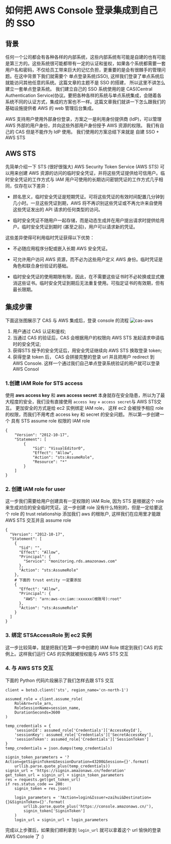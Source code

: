 # 如何把 AWS Console 登录集成到自己的 SSO


## 背景
任何一个公司都会有各种各样的内部系统，这些内部系统有可能是自建的也有可能是第三方的。这些系统很可能都带有一定的认证和鉴权，如果各个系统都需要一套用户名和密码，不仅给员工带来巨大的记忆负担，更重要的是会有很棘手的管理问题。在这中背景下我们就需要个 单点登录系统(SSO), 这样我们登录了单点系统后就能访问其他任意的系统。这篇文章的主题不是 SSO 的搭建， 所以这里不讲怎么建立一套单点登录系统。
我们建立自己的 SSO 系统使用的是 CAS(Central Authentication Service)协议。要把各种各样的系统与单点系统集成，会随着各系统不同的认证方式，集成的方案也不一样。这篇文章我们就讲一下怎么跟我们的基础设施提供者 AWS 的 web 管理后台集成。

AWS 支持用户使用外部身份登录，方案之一是利用身份提供商 (IdP)，可以管理 AWS 外部的用户身份，并向这些外部用户身份授予 AWS 资源的权限。
我们有自己的 CAS 但是不能作为 IdP 使用。
我们使用的方案总结下来就是 自建 SSO + AWS STS

## AWS STS
先简单介绍一下 STS (很好很强大)
AWS Security Token Service (AWS STS) 可以用来创建 AWS 资源的访问的临时安全凭证，并将这些凭证提供给可信用户。临时安全凭证的工作方式与 IAM 用户可使用的长期访问密钥凭证的工作方式几乎相同，仅存在以下差异：
* 顾名思义，临时安全凭证是短期凭证。可将这些凭证的有效时间配置几分钟到几小时。一旦这些凭证到期，AWS 将不再识别这些凭证或不再允许来自使用这些凭证发出的 API 请求的任何类型的访问。

* 临时安全凭证不随用户一起存储，而是动态生成并在用户提出请求时提供给用户。临时安全凭证到期时 (甚至之前)，用户可以请求新的凭证。

这些差异使得可利用临时凭证获得以下优势：

* 不必随应用程序分配或嵌入长期 AWS 安全凭证。

* 可允许用户访问 AWS 资源，而不必为这些用户定义 AWS 身份。临时凭证是角色和联合身份验证的基础。

* 临时安全凭证的使用期限有限，因此，在不需要这些证书时不必轮换或显式撤消这些证书。临时安全凭证到期后无法重复使用。可指定证书的有效期，但有最长限期。

## 集成步骤
下面这张图展示了 CAS 与 AWS 集成后，登录 console 的流程
![cas-aws](https://pics.lxkaka.wang/aws-cas.png)
1. 用户通过 CAS 认证和鉴权;
2. 当通过 CAS 的验证后，CAS 会根据用户的权限向 AWS STS 发起请求申请临时的安全凭证;
3. 获得STS 授予的安全凭证后，用安全凭证继续向 AWS STS 换取登录 token;
4. 获得登录 token 后， CAS 会拼接完整的登录 url 并且把用户 redirect 到 AWS Console.
这样一个通过我们自己单点登录系统验证的用户就可以登录 AWS Consol

### 1.创建 IAM Role for STS access
使用 **aws access key** 和 **aws access secret** 本身就存在安全隐患，所以为了最大程度的安全，我们没有直接使用 `access key` +  `access secret`与 AWS STS交互。
更加安全的方式是给 ec2 实例绑定 IAM role， 这样 ec2 会被授予相应 role 的权限，而我们不用考虑 access key 和 secret 的安全问题。
所以第一步创建一个 具有 STS assume role 权限的 IAM role
```
{
    "Version": "2012-10-17",
    "Statement": [
        {
            "Sid": "VisualEditor0",
            "Effect": "Allow",
            "Action": "sts:AssumeRole",
            "Resource": "*"
        }
    ]
}
```
### 2. 创建 IAM role for user
这一步我们需要给用户创建具有一定权限的 IAM Role, 因为 STS 是根据这个 role 来生成对应的安全临时凭证。这一步创建 role 没有什么特别的，但是一定给要这个 role 的 trust relationship 添加我们 aws 的根账户, 这样我们在应用里才能跟 AWS STS 交互并且 assume role
```
{
  "Version": "2012-10-17",
  "Statement": [
    {
      "Sid": "",
      "Effect": "Allow",
      "Principal": {
        "Service": "monitoring.rds.amazonaws.com"
      },
      "Action": "sts:AssumeRole"
    },
    # 下面的 trust entity 一定要添加
    {
      "Effect": "Allow",
      "Principal": {
        "AWS": "arn:aws-cn:iam::xxxxxx(根账号):root"
      },
      "Action": "sts:AssumeRole"
    }
  ]
}
```
### 3. 绑定 STSAccessRole 到 ec2 实例
这一步比较简单，就是把我们在第一步中创建的 IAM Role 绑定到我们 CAS 的实例上。这样我们运行 CAS 的实例就被授权能与 AWS STS 交互

### 4. 与 AWS STS 交互
下面的 Python 代码片段展示了我们怎样去跟 STS 交互
```
client = boto3.client('sts', region_name='cn-north-1')

assumed_role = client.assume_role(
    RoleArn=role_arn,
    RoleSessionName=session_name,
    DurationSeconds=3600
)

temp_credentials = {
    'sessionId': assumed_role['Credentials']['AccessKeyId'],
    'sessionKey': assumed_role['Credentials']['SecretAccessKey'],
    'sessionToken': assumed_role['Credentials']['SessionToken']
}
temp_credentials = json.dumps(temp_credentials)

signin_token_parameters = '?Action=getSigninToken&SessionDuration=43200&Session={}'.format(
    urllib.parse.quote_plus(temp_credentials))
signin_url = 'https://signin.amazonaws.cn/federation'
get_token_url = signin_url + signin_token_parameters
res = requests.get(get_token_url)
if res.status_code == 200:
    signin_token = res.json()

    login_parameters = '?Action=login&Issuer=zaihui&Destination={}&SigninToken={}'.format(
        urllib.parse.quote_plus('https://console.amazonaws.cn/'),
        signin_token['SigninToken']
    )
    login_url = signin_url + login_parameters
```
完成以上步骤后，如果我们顺利拿到 `login_url` 就可以拿着这个 url 愉快的登录 AWS Console 了 :)

